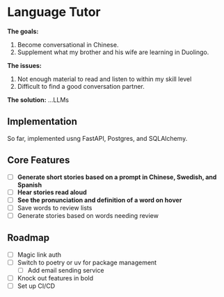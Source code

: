 # Language Tutor

**The goals:**

1. Become conversational in Chinese.
2. Supplement what my brother and his wife are learning in Duolingo.

**The issues:**

1. Not enough material to read and listen to within my skill level
2. Difficult to find a good conversation partner.

**The solution:** ...LLMs

## Implementation

So far, implemented usng FastAPI, Postgres, and SQLAlchemy.

## Core Features

- [ ] **Generate short stories based on a prompt in Chinese, Swedish, and Spanish**
- [ ] **Hear stories read aloud**
- [ ] **See the pronunciation and definition of a word on hover**
- [ ] Save words to review lists
- [ ] Generate stories based on words needing review

## Roadmap

- [ ] Magic link auth
- [ ] Switch to poetry or uv for package management
  - [ ] Add email sending service
- [ ] Knock out features in bold
- [ ] Set up CI/CD
